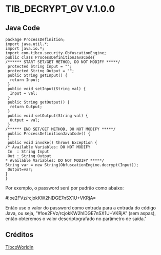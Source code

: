 # TIB_DECRYPT_GV V.1.0.0


## Java Code

```
package ProcessDefinition;
import java.util.*;
import java.io.*;
import com.tibco.security.ObfuscationEngine;
public class ProcessDefinitionJavaCode{
/****** START SET/GET METHOD, DO NOT MODIFY *****/
 protected String Input = "";
 protected String Output = "";
 public String getInput() {
  return Input;
 }
 public void setInput(String val) {
  Input = val;
 }
 public String getOutput() {
  return Output;
 }
 public void setOutput(String val) {
  Output = val;
 }
/****** END SET/GET METHOD, DO NOT MODIFY *****/
 public ProcessDefinitionJavaCode() {
 }
 public void invoke() throws Exception {
/* Available Variables: DO NOT MODIFY
 In  : String Input
 Out : String Output
* Available Variables: DO NOT MODIFY *****/
String var = new String(ObfuscationEngine.decrypt(Input));
 Output=var;
}
}
```

Por exemplo, o password será por padrão como abaixo:

#!oe2FVz/rcjokKW2hIDGE7nSX1U+VKRjA=

Então use o valor do password como entrada para a entrada do código Java, ou seja, "#!oe2FVz/rcjokKW2hIDGE7nSX1U+VKRjA" (sem aspas), então obteremos o valor descriptografado no parâmetro de saída."


## Créditos

[TibcoWorldIn](https://tibcoworldin.blogspot.com/2012/08/decrypting-password-data-type-global.html)